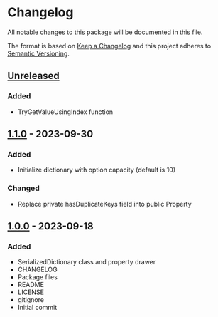 # Changelog
All notable changes to this package will be documented in this file.

The format is based on [Keep a Changelog](http://keepachangelog.com/en/1.0.0/)
and this project adheres to [Semantic Versioning](http://semver.org/spec/v2.0.0.html).

## [Unreleased]
### Added
- TryGetValueUsingIndex function

## [1.1.0] - 2023-09-30
### Added
- Initialize dictionary with option capacity (default is 10)

### Changed
- Replace private hasDuplicateKeys field into public Property

## [1.0.0] - 2023-09-18
### Added
- SerializedDictionary class and property drawer
- CHANGELOG
- Package files
- README
- LICENSE
- gitignore
- Initial commit

[Unreleased]: https://github.com/HyagoOliveira/SerializedDictionary/compare/1.1.0...main
[1.1.0]: https://github.com/HyagoOliveira/SerializedDictionary/tree/1.1.0/
[1.0.0]: https://github.com/HyagoOliveira/SerializedDictionary/tree/1.0.0/